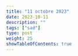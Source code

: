 ```yaml
---
title: "11 octobre 2023"
date: 2023-10-11
description: ""
tags: ["sad"]
type: post
weight: 25
showTableOfContents: true
---
```


